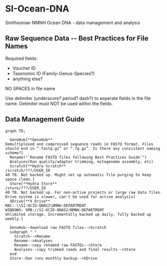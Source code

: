 # SI-Ocean-DNA
Smithsonian NMNH Ocean DNA - data management and analysis

## Raw Sequence Data -- Best Practices for File Names

Required fields:
- Voucher ID
- Taxonomic ID (Family-Genus-Species?)
- anything else?

NO SPACES in file name

Use delimiter (underscore? period? dash?) to seperate fields in the file name. Delimiter must NOT be used within the fields.

## Data Management Guide
```mermaid
graph TD;

  GenoHub[**GenoHub**
Demultiplexed and compressed sequence reads in FASTQ format. Files should end in “.fastq.gz” or “.fq.gz”. Is there any consistent naming scheme?]
  Rename("`Rename FASTQ files following Best Practices Guide`")
  Analyses(Run quality/adapter trimming, mitogenome assembly, etc)
  Scratch[**Hydra Scratch**
/scratch/???/USER_ID
40 TB. Not backed up. Might set up automatic file purging to keep space clean.]
  Store[**Hydra Store**
/store/???/USER_ID
40 TB. Not backed up. For non-active projects or large raw data files. Drive system is slower, can't be used for active analysis]
  XDrive[**X Drive**
MAC: \\SI-OCIO-QNAS2\NMNH-DEPARTMENT 
WINDOWS: SMB://SI-OCIO-QNAS2/NMNH-DEPARTMENT
Unlimited storage. Incrementally backed up daily, fully backed up weekly.]

  GenoHub--download raw FASTQ files-->Scratch
  subgraph " "
    Scratch-->Rename
    Rename-->Analyses
    Rename--copy renamed raw FASTQs-->Store
    Analyses--copy trimmed reads and final results-->Store
  end
  Store--Dan runs monthly backup-->XDrive

```
